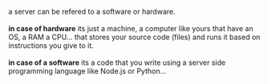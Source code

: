 a server can be refered to a software or hardware.  
</br>
**in case of hardware** its just a machine, a computer like yours that have an OS, a RAM a CPU... that stores your source code (files) and runs it based on instructions you give to it.  
</br>
**in case of a software** its a code that you write using a server side programming language like Node.js or Python...
